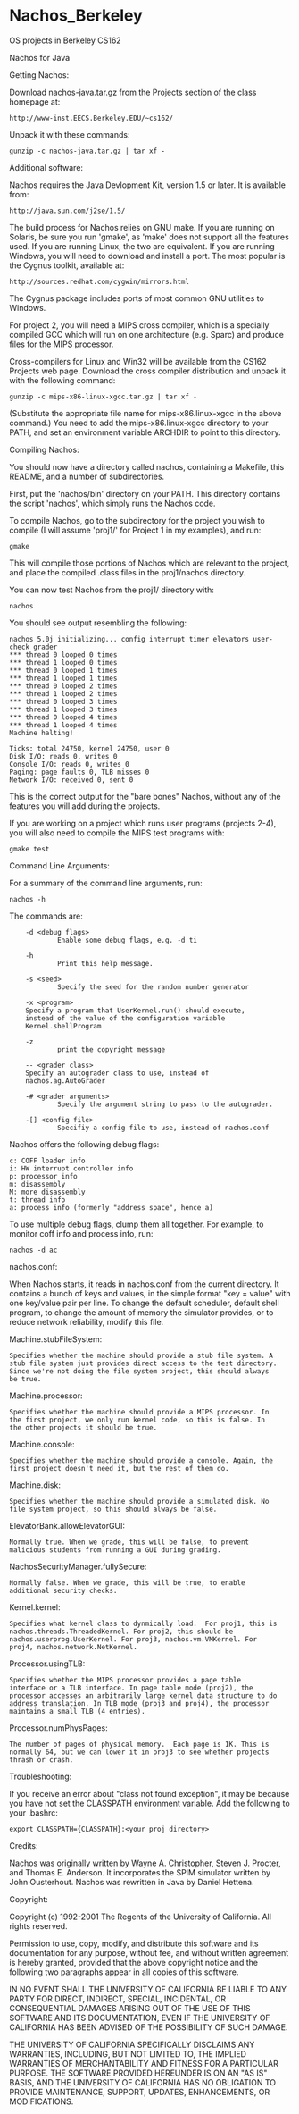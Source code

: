 Nachos_Berkeley
===============

OS projects in Berkeley CS162

Nachos for Java

Getting Nachos:

Download nachos-java.tar.gz from the Projects section of the class
homepage at:

	http://www-inst.EECS.Berkeley.EDU/~cs162/

Unpack it with these commands:

	gunzip -c nachos-java.tar.gz | tar xf -
	

Additional software:

Nachos requires the Java Devlopment Kit, version 1.5 or later. 
It is available from:

	http://java.sun.com/j2se/1.5/


The build process for Nachos relies on GNU make. If you are running on
Solaris, be sure you run 'gmake', as 'make' does not support all the 
features used. If you are running Linux, the two are equivalent. 
If you are running Windows, you will need to download and install a port. 
The most popular is the Cygnus toolkit, available at:

	http://sources.redhat.com/cygwin/mirrors.html

The Cygnus package includes ports of most common GNU utilities to
Windows. 

For project 2, you will need a MIPS cross compiler, which is a
specially compiled GCC which will run on one architecture (e.g.
Sparc) and produce files for the MIPS processor. 

Cross-compilers for Linux and Win32 will be available 
from the CS162 Projects web page. Download the cross compiler
distribution and unpack it with the following command:

	gunzip -c mips-x86-linux-xgcc.tar.gz | tar xf -

(Substitute the appropriate file name for mips-x86.linux-xgcc in the
above command.) You need to add the mips-x86.linux-xgcc directory to 
your PATH, and set an environment variable ARCHDIR to point to this 
directory.

Compiling Nachos:

You should now have a directory called nachos, containing a Makefile,
this README, and a number of subdirectories. 

First, put the 'nachos/bin' directory on your PATH. This directory
contains the script 'nachos', which simply runs the Nachos code.

To compile Nachos, go to the subdirectory for the project you wish 
to compile (I will assume 'proj1/' for Project 1 in my examples), 
and run:

	gmake

This will compile those portions of Nachos which are relevant to the
project, and place the compiled .class files in the proj1/nachos
directory. 

You can now test Nachos from the proj1/ directory with:

	nachos

You should see output resembling the following:

    nachos 5.0j initializing... config interrupt timer elevators user-check grader
    *** thread 0 looped 0 times
    *** thread 1 looped 0 times
    *** thread 0 looped 1 times
    *** thread 1 looped 1 times
    *** thread 0 looped 2 times
    *** thread 1 looped 2 times
    *** thread 0 looped 3 times
    *** thread 1 looped 3 times
    *** thread 0 looped 4 times
    *** thread 1 looped 4 times
    Machine halting!

    Ticks: total 24750, kernel 24750, user 0
    Disk I/O: reads 0, writes 0
    Console I/O: reads 0, writes 0
    Paging: page faults 0, TLB misses 0
    Network I/O: received 0, sent 0

This is the correct output for the "bare bones" Nachos, without any of
the features you will add during the projects.

If you are working on a project which runs user programs (projects 2-4), 
you will also need to compile the MIPS test programs with:

	gmake test

Command Line Arguments:

For a summary of the command line arguments, run:

	nachos -h

The commands are:

        -d <debug flags>
                Enable some debug flags, e.g. -d ti

        -h
                Print this help message.

        -s <seed>
                Specify the seed for the random number generator

        -x <program>
		Specify a program that UserKernel.run() should execute,
		instead of the value of the configuration variable
		Kernel.shellProgram

        -z
                print the copyright message

        -- <grader class>
		Specify an autograder class to use, instead of
		nachos.ag.AutoGrader

        -# <grader arguments>
                Specify the argument string to pass to the autograder.

        -[] <config file>
                Specifiy a config file to use, instead of nachos.conf


Nachos offers the following debug flags:

    c: COFF loader info 
    i: HW interrupt controller info 
    p: processor info 
    m: disassembly 
    M: more disassembly 
    t: thread info 
    a: process info (formerly "address space", hence a) 

To use multiple debug flags, clump them all together. For example, to
monitor coff info and process info, run:

	nachos -d ac

nachos.conf:

When Nachos starts, it reads in nachos.conf from the current
directory.  It contains a bunch of keys and values, in the simple
format "key = value" with one key/value pair per line. To change the
default scheduler, default shell program, to change the amount of
memory the simulator provides, or to reduce network reliability, modify
this file.

Machine.stubFileSystem:
    
    Specifies whether the machine should provide a stub file system. A
    stub file system just provides direct access to the test directory.
    Since we're not doing the file system project, this should always
    be true.

Machine.processor:

    Specifies whether the machine should provide a MIPS processor. In
    the first project, we only run kernel code, so this is false. In
    the other projects it should be true.

Machine.console:

    Specifies whether the machine should provide a console. Again, the
    first project doesn't need it, but the rest of them do.

Machine.disk:

    Specifies whether the machine should provide a simulated disk. No
    file system project, so this should always be false.

ElevatorBank.allowElevatorGUI:

    Normally true. When we grade, this will be false, to prevent
    malicious students from running a GUI during grading.

NachosSecurityManager.fullySecure:

    Normally false. When we grade, this will be true, to enable
    additional security checks.

Kernel.kernel:

    Specifies what kernel class to dynmically load.  For proj1, this is
    nachos.threads.ThreadedKernel. For proj2, this should be
    nachos.userprog.UserKernel. For proj3, nachos.vm.VMKernel. For
    proj4, nachos.network.NetKernel.

Processor.usingTLB:

    Specifies whether the MIPS processor provides a page table
    interface or a TLB interface. In page table mode (proj2), the
    processor accesses an arbitrarily large kernel data structure to do
    address translation. In TLB mode (proj3 and proj4), the processor
    maintains a small TLB (4 entries).

Processor.numPhysPages:

    The number of pages of physical memory.  Each page is 1K. This is
    normally 64, but we can lower it in proj3 to see whether projects
    thrash or crash.


Troubleshooting:

If you receive an error about "class not found exception", it may be
because you have not set the CLASSPATH environment variable. Add the
following to your .bashrc:

	export CLASSPATH={CLASSPATH}:<your proj directory>

Credits:

Nachos was originally written by Wayne A. Christopher, Steven J.
Procter, and Thomas E. Anderson. It incorporates the SPIM simulator
written by John Ousterhout. Nachos was rewritten in Java by Daniel
Hettena.

Copyright:

Copyright (c) 1992-2001 The Regents of the University of California.
All rights reserved.

Permission to use, copy, modify, and distribute this software and its
documentation for any purpose, without fee, and without written
agreement is hereby granted, provided that the above copyright notice
and the following two paragraphs appear in all copies of this
software.

IN NO EVENT SHALL THE UNIVERSITY OF CALIFORNIA BE LIABLE TO ANY PARTY
FOR DIRECT, INDIRECT, SPECIAL, INCIDENTAL, OR CONSEQUENTIAL DAMAGES
ARISING OUT OF THE USE OF THIS SOFTWARE AND ITS DOCUMENTATION, EVEN IF
THE UNIVERSITY OF CALIFORNIA HAS BEEN ADVISED OF THE POSSIBILITY OF
SUCH DAMAGE.

THE UNIVERSITY OF CALIFORNIA SPECIFICALLY DISCLAIMS ANY WARRANTIES,
INCLUDING, BUT NOT LIMITED TO, THE IMPLIED WARRANTIES OF
MERCHANTABILITY AND FITNESS FOR A PARTICULAR PURPOSE.  THE SOFTWARE
PROVIDED HEREUNDER IS ON AN "AS IS" BASIS, AND THE UNIVERSITY OF
CALIFORNIA HAS NO OBLIGATION TO PROVIDE MAINTENANCE, SUPPORT, UPDATES,
ENHANCEMENTS, OR MODIFICATIONS.



